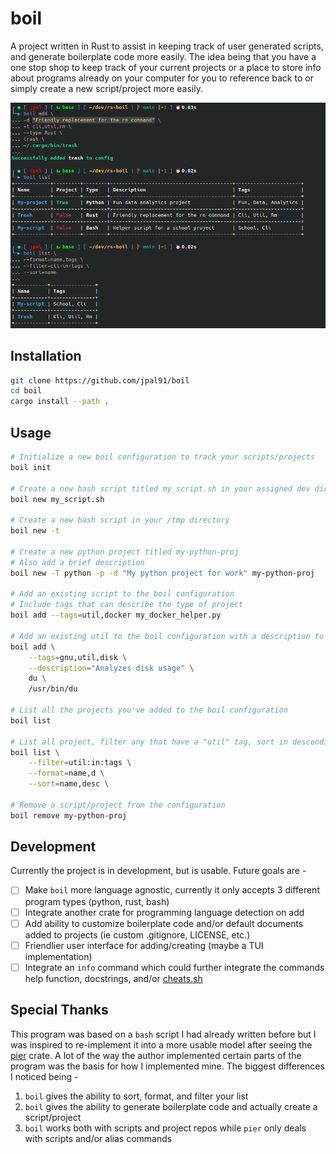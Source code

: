 # boil

A project written in Rust to assist in keeping track of user generated scripts, and generate boilerplate code more easily. The idea being that you have a one stop shop to keep track of your current projects or a place to store info about programs already on your computer for you to reference back to or simply create a new script/project more easily.

![](assets/boil.png)

## Installation
```bash
git clone https://github.com/jpal91/boil
cd boil
cargo install --path .
```

## Usage
```bash
# Initialize a new boil configuration to track your scripts/projects
boil init

# Create a new bash script titled my_script.sh in your assigned dev directory (can be configured)
boil new my_script.sh

# Create a new bash script in your /tmp directory
boil new -t

# Create a new python project titled my-python-proj
# Also add a brief description
boil new -T python -p -d "My python project for work" my-python-proj

# Add an existing script to the boil configuration
# Include tags that can describe the type of project
boil add --tags=util,docker my_docker_helper.py

# Add an existing util to the boil configuration with a description to remind you of what it does
boil add \
    --tags=gnu,util,disk \
    --description="Analyzes disk usage" \
    du \
    /usr/bin/du

# List all the projects you've added to the boil configuration
boil list

# List all project, filter any that have a "util" tag, sort in descending order, only show name and description
boil list \
    --filter=util:in:tags \
    --format=name,d \
    --sort=name,desc \

# Remove a script/project from the configuration
boil remove my-python-proj
```

## Development

Currently the project is in development, but is usable. Future goals are -

- [ ] Make `boil` more language agnostic, currently it only accepts 3 different program types (python, rust, bash)
- [ ] Integrate another crate for programming language detection on add
- [ ] Add ability to customize boilerplate code and/or default documents added to projects (ie custom .gitignore, LICENSE, etc.)
- [ ] Friendlier user interface for adding/creating (maybe a TUI implementation)
- [ ] Integrate an `info` command which could further integrate the commands help function, docstrings, and/or [cheats.sh](https://github.com/chubin/cheat.sh)

## Special Thanks

This program was based on a `bash` script I had already written before but I was inspired to re-implement it into a more usable model after seeing the [pier](https://github.com/pier-cli/pier) crate. A lot of the way the author implemented certain parts of the program was the basis for how I implemented mine. The biggest differences I noticed being -

1. `boil` gives the ability to sort, format, and filter your list
2. `boil` gives the ability to generate boilerplate code and actually create a script/project
3. `boil` works both with scripts and project repos while `pier` only deals with scripts and/or alias commands
